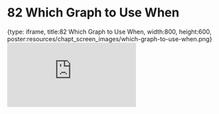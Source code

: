 # 82 Which Graph to Use When
 
{type: iframe, title:82 Which Graph to Use When, width:800, height:600, poster:resources/chapt_screen_images/which-graph-to-use-when.png}
![](https://datatrail-jhu.github.io/DataTrail_ReOrg/no_toc/which-graph-to-use-when.html)
 

 
